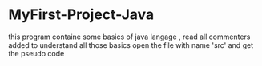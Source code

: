 # MyFirst-Project-Java
this program containe some basics of java langage , read all commenters added to understand all those basics
open the file with name 'src' and get the pseudo code 

